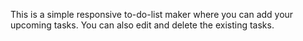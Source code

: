 This is a simple responsive to-do-list maker where you can add your upcoming tasks. You can also edit and delete the existing tasks.
